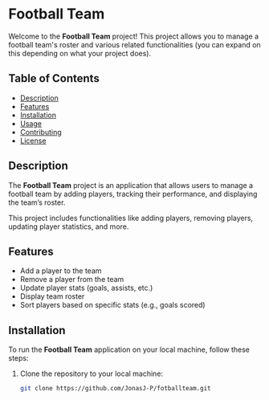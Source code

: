 # Football Team

Welcome to the **Football Team** project! This project allows you to manage a football team's roster and various related functionalities (you can expand on this depending on what your project does).

## Table of Contents

- [Description](#description)
- [Features](#features)
- [Installation](#installation)
- [Usage](#usage)
- [Contributing](#contributing)
- [License](#license)

## Description

The **Football Team** project is an application that allows users to manage a football team by adding players, tracking their performance, and displaying the team’s roster.

This project includes functionalities like adding players, removing players, updating player statistics, and more.

## Features

- Add a player to the team
- Remove a player from the team
- Update player stats (goals, assists, etc.)
- Display team roster
- Sort players based on specific stats (e.g., goals scored)

## Installation

To run the **Football Team** application on your local machine, follow these steps:

1. Clone the repository to your local machine:

   ```bash
   git clone https://github.com/JonasJ-P/fotballteam.git
